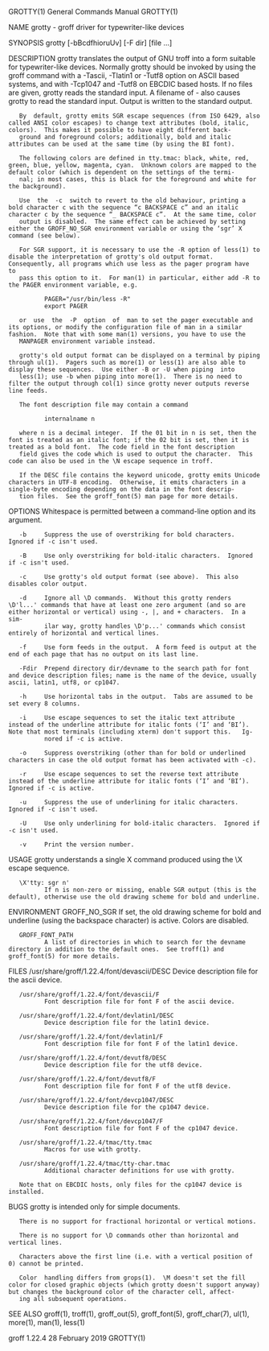 GROTTY(1)                                                                                  General Commands Manual                                                                                  GROTTY(1)

NAME
       grotty - groff driver for typewriter-like devices

SYNOPSIS
       grotty [-bBcdfhioruUv] [-F dir] [file ...]

DESCRIPTION
       grotty translates the output of GNU troff into a form suitable for typewriter-like devices.  Normally grotty should be invoked by using the groff command with a -Tascii, -Tlatin1 or -Tutf8 option on
       ASCII based systems, and with -Tcp1047 and -Tutf8 on EBCDIC based hosts.  If no files are given, grotty reads the standard input.  A filename of - also causes grotty  to  read  the  standard  input.
       Output is written to the standard output.

       By  default, grotty emits SGR escape sequences (from ISO 6429, also called ANSI color escapes) to change text attributes (bold, italic, colors).  This makes it possible to have eight different back‐
       ground and foreground colors; additionally, bold and italic attributes can be used at the same time (by using the BI font).

       The following colors are defined in tty.tmac: black, white, red, green, blue, yellow, magenta, cyan.  Unknown colors are mapped to the default color (which is dependent on the settings of the termi‐
       nal; in most cases, this is black for the foreground and white for the background).

       Use  the  -c  switch to revert to the old behaviour, printing a bold character c with the sequence “c BACKSPACE c” and an italic character c by the sequence “_ BACKSPACE c”.  At the same time, color
       output is disabled.  The same effect can be achieved by setting either the GROFF_NO_SGR environment variable or using the ‘sgr’ X command (see below).

       For SGR support, it is necessary to use the -R option of less(1) to disable the interpretation of grotty's old output format.  Consequently, all programs which use less as the pager program have  to
       pass this option to it.  For man(1) in particular, either add -R to the PAGER environment variable, e.g.

              PAGER="/usr/bin/less -R"
              export PAGER

       or  use  the  -P  option  of  man to set the pager executable and its options, or modify the configuration file of man in a similar fashion.  Note that with some man(1) versions, you have to use the
       MANPAGER environment variable instead.

       grotty's old output format can be displayed on a terminal by piping through ul(1).  Pagers such as more(1) or less(1) are also able to display these sequences.  Use either -B or -U when piping  into
       less(1); use -b when piping into more(1).  There is no need to filter the output through col(1) since grotty never outputs reverse line feeds.

       The font description file may contain a command

              internalname n

       where n is a decimal integer.  If the 01 bit in n is set, then the font is treated as an italic font; if the 02 bit is set, then it is treated as a bold font.  The code field in the font description
       field gives the code which is used to output the character.  This code can also be used in the \N escape sequence in troff.

       If the DESC file contains the keyword unicode, grotty emits Unicode characters in UTF-8 encoding.  Otherwise, it emits characters in a single-byte encoding depending on the data in the font descrip‐
       tion files.  See the groff_font(5) man page for more details.

OPTIONS
       Whitespace is permitted between a command-line option and its argument.

       -b     Suppress the use of overstriking for bold characters.  Ignored if -c isn't used.

       -B     Use only overstriking for bold-italic characters.  Ignored if -c isn't used.

       -c     Use grotty's old output format (see above).  This also disables color output.

       -d     Ignore all \D commands.  Without this grotty renders \D'l...' commands that have at least one zero argument (and so are either horizontal or vertical) using -, |, and + characters.  In a sim‐
              ilar way, grotty handles \D'p...' commands which consist entirely of horizontal and vertical lines.

       -f     Use form feeds in the output.  A form feed is output at the end of each page that has no output on its last line.

       -Fdir  Prepend directory dir/devname to the search path for font and device description files; name is the name of the device, usually ascii, latin1, utf8, or cp1047.

       -h     Use horizontal tabs in the output.  Tabs are assumed to be set every 8 columns.

       -i     Use escape sequences to set the italic text attribute instead of the underline attribute for italic fonts (‘I’ and ‘BI’).  Note that most terminals (including xterm) don't support this.   Ig‐
              nored if -c is active.

       -o     Suppress overstriking (other than for bold or underlined characters in case the old output format has been activated with -c).

       -r     Use escape sequences to set the reverse text attribute instead of the underline attribute for italic fonts (‘I’ and ‘BI’).  Ignored if -c is active.

       -u     Suppress the use of underlining for italic characters.  Ignored if -c isn't used.

       -U     Use only underlining for bold-italic characters.  Ignored if -c isn't used.

       -v     Print the version number.

USAGE
       grotty understands a single X command produced using the \X escape sequence.

       \X'tty: sgr n'
              If n is non-zero or missing, enable SGR output (this is the default), otherwise use the old drawing scheme for bold and underline.

ENVIRONMENT
       GROFF_NO_SGR
              If set, the old drawing scheme for bold and underline (using the backspace character) is active.  Colors are disabled.

       GROFF_FONT_PATH
              A list of directories in which to search for the devname directory in addition to the default ones.  See troff(1) and groff_font(5) for more details.

FILES
       /usr/share/groff/1.22.4/font/devascii/DESC
              Device description file for the ascii device.

       /usr/share/groff/1.22.4/font/devascii/F
              Font description file for font F of the ascii device.

       /usr/share/groff/1.22.4/font/devlatin1/DESC
              Device description file for the latin1 device.

       /usr/share/groff/1.22.4/font/devlatin1/F
              Font description file for font F of the latin1 device.

       /usr/share/groff/1.22.4/font/devutf8/DESC
              Device description file for the utf8 device.

       /usr/share/groff/1.22.4/font/devutf8/F
              Font description file for font F of the utf8 device.

       /usr/share/groff/1.22.4/font/devcp1047/DESC
              Device description file for the cp1047 device.

       /usr/share/groff/1.22.4/font/devcp1047/F
              Font description file for font F of the cp1047 device.

       /usr/share/groff/1.22.4/tmac/tty.tmac
              Macros for use with grotty.

       /usr/share/groff/1.22.4/tmac/tty-char.tmac
              Additional character definitions for use with grotty.

       Note that on EBCDIC hosts, only files for the cp1047 device is installed.

BUGS
       grotty is intended only for simple documents.

       There is no support for fractional horizontal or vertical motions.

       There is no support for \D commands other than horizontal and vertical lines.

       Characters above the first line (i.e. with a vertical position of 0) cannot be printed.

       Color  handling differs from grops(1).  \M doesn't set the fill color for closed graphic objects (which grotty doesn't support anyway) but changes the background color of the character cell, affect‐
       ing all subsequent operations.

SEE ALSO
       groff(1), troff(1), groff_out(5), groff_font(5), groff_char(7), ul(1), more(1), man(1), less(1)

groff 1.22.4                                                                                   28 February 2019                                                                                     GROTTY(1)
